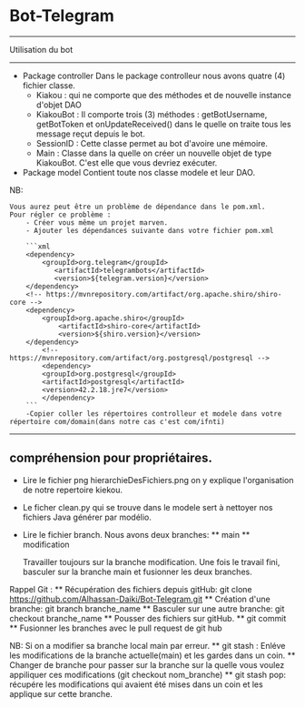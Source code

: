 # Bot-Telegram

******************
Utilisation du bot
******************

* Package controller
	Dans le package controlleur nous avons quatre (4) fichier classe.
	- Kiakou : qui ne comporte que des méthodes et de nouvelle instance d'objet DAO
	- KiakouBot : Il comporte trois (3) méthodes : getBotUsername, getBotToken et onUpdateReceived() dans le quelle on traite tous les message reçut depuis le bot.
	- SessionID : Cette classe permet au bot d'avoire une mémoire.
	- Main : Classe dans la quelle on créer un nouvelle objet de type KiakouBot. C'est elle que vous devriez 
	exécuter.
* Package model
	Contient toute nos classe modele et leur DAO.

NB:

	Vous aurez peut être un problème de dépendance dans le pom.xml.
	Pour régler ce problème :
		- Créer vous même un projet marven.
		- Ajouter les dépendances suivante dans votre fichier pom.xml
		
		```xml
		<dependency>
			<groupId>org.telegram</groupId>
		       <artifactId>telegrambots</artifactId>
		       <version>${telegram.version}</version>
   		</dependency>
		<!-- https://mvnrepository.com/artifact/org.apache.shiro/shiro-core -->
		<dependency>
			<groupId>org.apache.shiro</groupId>
		     	<artifactId>shiro-core</artifactId>
		     	<version>${shiro.version}</version>
		</dependency>
	    	<!-- https://mvnrepository.com/artifact/org.postgresql/postgresql -->
	    	<dependency>
			<groupId>org.postgresql</groupId>
			<artifactId>postgresql</artifactId>
			<version>42.2.18.jre7</version>
	    	</dependency>
		```
		-Copier coller les répertoires controlleur et modele dans votre répertoire com/domain(dans notre cas c'est com/ifnti)

--------------------------------------
compréhension pour propriétaires.
--------------------------------------

* Lire le fichier png hierarchieDesFichiers.png on y explique l'organisation de notre repertoire kiekou.
* Le ficher clean.py qui se trouve dans le modele sert à nettoyer nos fichiers Java générer par modélio.

* Lire le fichier branch. Nous avons deux branches: 
	** main
	** modification
	
	Travailler toujours sur la branche modification. Une fois le travail fini, basculer sur la branche
main et fusionner les deux branches.

Rappel Git :
	** Récupération des fichiers depuis gitHub: git clone https://github.com/Alhassan-Daiki/Bot-Telegram.git
	** Création d'une branche: git branch branche_name
	** Basculer sur une autre branche: git checkout branche_name
	** Pousser des fichiers sur gitHub. 
		** git commit
	** Fusionner les branches avec le pull request de git hub
	
NB: Si on a modifier sa branche local main par erreur.
	** git stash : Enléve les modifications de la branche actuelle(main) et les gardes dans un coin.
	** Changer de branche pour passer sur la branche sur la quelle vous voulez appiliquer ces modifications (git checkout nom_branche)
	** git stash pop: récupére les modifications qui avaient été mises dans un coin et les applique sur cette branche.
